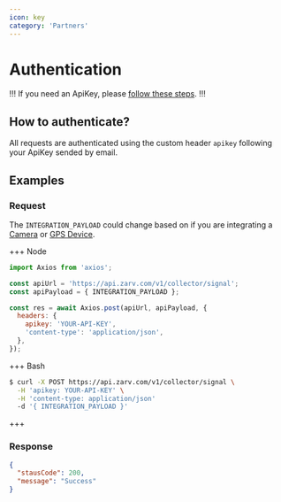 ```yaml
---
icon: key
category: 'Partners'
---
```


# Authentication

!!!
If you need an ApiKey, please [follow these steps](../index.md#requesting-access).
!!!

## How to authenticate?

All requests are authenticated using the custom header `apikey` following your ApiKey sended by email.

## Examples

### Request

The `INTEGRATION_PAYLOAD` could change based on if you are integrating a [Camera](./camera.md) or [GPS Device](./gps.md).

+++ Node

```js
import Axios from 'axios';

const apiUrl = 'https://api.zarv.com/v1/collector/signal';
const apiPayload = { INTEGRATION_PAYLOAD };

const res = await Axios.post(apiUrl, apiPayload, {
  headers: {
    apikey: 'YOUR-API-KEY',
    'content-type': 'application/json',
  },
});
```

+++ Bash

```bash
$ curl -X POST https://api.zarv.com/v1/collector/signal \
  -H 'apikey: YOUR-API-KEY' \
  -H 'content-type: application/json'
  -d '{ INTEGRATION_PAYLOAD }'
```

+++

### Response

```json
{
  "stausCode": 200,
  "message": "Success"
}
```
